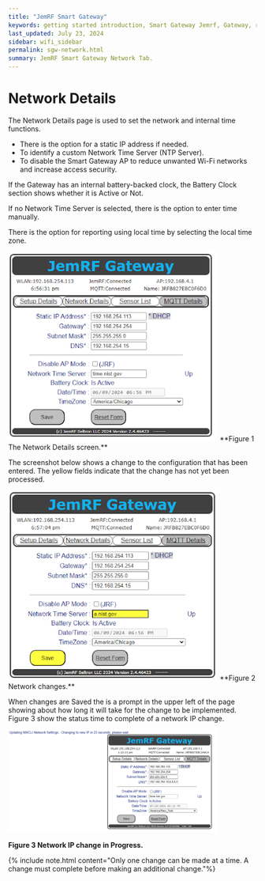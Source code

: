 ```yaml
---
title: "JemRF Smart Gateway"
keywords: getting started introduction, Smart Gateway Jemrf, Gateway, rf Sensor
last_updated: July 23, 2024
sidebar: wifi_sidebar
permalink: sgw-network.html
summary: JemRF Smart Gateway Network Tab.
---
```

# Network Details
The Network Details page is used to set the network and internal time functions.

- There is the option for a static IP address if needed.
- To identify a custom Network Time Server (NTP Server).
- To disable the Smart Gateway AP to reduce unwanted Wi-Fi networks and increase access security.

If the Gateway has an internal battery-backed clock, the Battery Clock section shows whether it is Active or Not.

If no Network Time Server is selected, there is the option to enter time manually.

There is the option for reporting using local time by selecting the local time zone.

<img src="images/sgw-network.png" width="425"/>
**Figure 1  The Network Details screen.**

The screenshot below shows a change to the configuration that has been entered. The yellow fields indicate that the change has not yet been processed.

<img src="images/sgw-network1.png" width="425"/>
**Figure 2  Network changes.**

When changes are Saved the is a prompt in the upper left of the page showing about how long it will take for the change to be implemented.
Figure 3 show the status time to complete of a network IP change.

<img src="images/sgw-network-change.png" width="425"/>

**Figure 3  Network IP change in Progress.**


{% include note.html content="Only one change can be made at a time. A change must complete before making an additional change."%}

